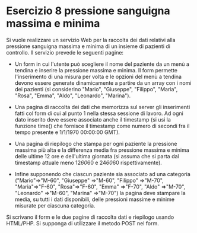 # Esercizio 8 pressione sanguigna massima e minima

Si vuole realizzare un servizio Web per la raccolta dei dati relativi alla pressione sanguigna massima e minima di un insieme di pazienti di controllo. Il servizio prevede le seguenti pagine:

* Un form in cui l'utente può scegliere il nome del paziente da un menù a tendina e inserire la pressione massima e minima. Il form permette l'inserimento di una misura per volta e le opzioni del menù a tendina devono essere generate dinamicamente a partire da un array con i nomi dei pazienti (si considerino "Mario", "Giuseppe", "Filippo", "Maria", "Rosa", "Emma", "Aldo", "Leonardo", "Marina").
    
* Una pagina di raccolta dei dati che memorizza sul server gli inserimenti fatti col form di cui al punto 1 nella stessa sessione di lavoro. Ad ogni dato inserito deve essere associato anche il timestamp (si usi la funzione time() che fornisce il timestamp come numero di secondi fra il tempo presente e 1/1/1970 00:00:00 GMT).
    
* Una pagina di riepilogo che stampa per ogni paziente la pressione massima più alta e la differenza media fra pressione massima e minima delle ultime 12 ore e dell'ultima giornata (si assuma che si parta dal timestamp attuale meno 12*60*60 e 24*60*60 rispettivamente). 
* Infine supponendo che ciascun paziente sia associato ad una categoria ("Mario"=>"M-60", "Giuseppe" =>"M-60", "Filippo" =>"M-70", "Maria"=>"F-60", "Rosa"=>"F-60", "Emma" =>"F-70", "Aldo" =>"M-70", "Leonardo" =>"M-60", "Marina" =>"M-70") la pagina deve stampare la media, su tutti i dati disponibili, delle pressioni massime e minime misurate per ciascuna categoria.

Si scrivano il form e le due pagine di raccolta dati e riepilogo usando HTML/PHP. Si supponga di utilizzare il metodo POST nel form.
